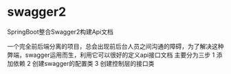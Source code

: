 # swagger2
SpringBoot整合Swagger2构建Api文档

一个完全前后端分离的项目，总会出现前后台人员之间沟通的障碍，为了解决这种弊端，swagger运用而生，利用它可以很好的定义api接口文档
主要分为三步
1 添加依赖
2 创建swagger的配置类
3 创建控制层的接口类
